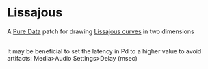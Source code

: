 Lissajous
=========

A [Pure Data](http://puredata.info/) patch for drawing [Lissajous curves](https://en.wikipedia.org/wiki/Lissajous_curve) in two dimensions

##
It may be beneficial to set the latency in Pd to a higher value to avoid artifacts: Media>Audio Settings>Delay (msec)
